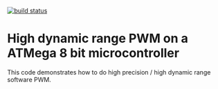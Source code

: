 
[![build status](https://capsec.org/gitlab/jb/color-lamp/badges/master/build.svg)](https://capsec.org/gitlab/jb/color-lamp/commits/master)

High dynamic range PWM on a ATMega 8 bit microcontroller
========================================================

This code demonstrates how to do high precision / high dynamic range software PWM.

